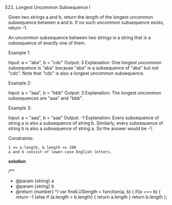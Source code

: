 521. Longest Uncommon Subsequence I

Given two strings a and b, return the length of the longest uncommon subsequence between a and b. If no such uncommon subsequence exists, return -1.

An uncommon subsequence between two strings is a string that is a
subsequence
of exactly one of them.

 

Example 1:

Input: a = "aba", b = "cdc"
Output: 3
Explanation: One longest uncommon subsequence is "aba" because "aba" is a subsequence of "aba" but not "cdc".
Note that "cdc" is also a longest uncommon subsequence.

Example 2:

Input: a = "aaa", b = "bbb"
Output: 3
Explanation: The longest uncommon subsequences are "aaa" and "bbb".

Example 3:

Input: a = "aaa", b = "aaa"
Output: -1
Explanation: Every subsequence of string a is also a subsequence of string b. Similarly, every subsequence of string b is also a subsequence of string a. So the answer would be -1.

 

Constraints:

    1 <= a.length, b.length <= 100
    a and b consist of lower-case English letters.

**solution**

/**
 * @param {string} a
 * @param {string} b
 * @return {number}
 */
var findLUSlength = function(a, b) {
    if(a === b) {
        return -1
    }else if (a.length > b.length) {
        return a.length
    }
    return b.length
};
